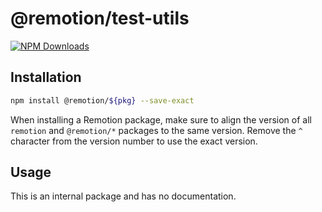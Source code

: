 # @remotion/test-utils
 
[![NPM Downloads](https://img.shields.io/npm/dm/test-utils.svg?style=flat&color=black&label=Downloads)](https://npmcharts.com/compare/test-utils?minimal=true)
 
## Installation
 
```bash
npm install @remotion/${pkg} --save-exact
```
 
When installing a Remotion package, make sure to align the version of all `remotion` and `@remotion/*` packages to the same version.
Remove the `^` character from the version number to use the exact version.
 
## Usage
 
This is an internal package and has no documentation.
